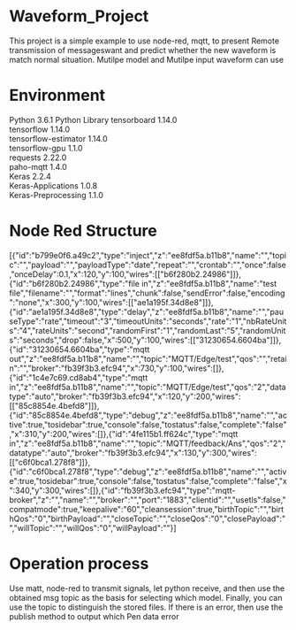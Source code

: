 # Waveform_Project
This project is a simple example to use node-red, mqtt, to present Remote transmission of messageswant and predict whether the new waveform is match normal situation. 
Mutilpe model and Mutilpe input waveform can use
# Environment
Python 3.6.1
Python Library
tensorboard          1.14.0   
tensorflow           1.14.0   
tensorflow-estimator 1.14.0   
tensorflow-gpu       1.1.0  
requests             2.22.0   
paho-mqtt            1.4.0    
Keras                2.2.4    
Keras-Applications   1.0.8    
Keras-Preprocessing  1.1.0   
# Node Red Structure
[{"id":"b799e0f6.a49c2","type":"inject","z":"ee8fdf5a.b11b8","name":"","topic":"","payload":"","payloadType":"date","repeat":"","crontab":"","once":false,"onceDelay":0.1,"x":120,"y":100,"wires":[["b6f280b2.24986"]]},{"id":"b6f280b2.24986","type":"file in","z":"ee8fdf5a.b11b8","name":"test file","filename":"","format":"lines","chunk":false,"sendError":false,"encoding":"none","x":300,"y":100,"wires":[["ae1a195f.34d8e8"]]},{"id":"ae1a195f.34d8e8","type":"delay","z":"ee8fdf5a.b11b8","name":"","pauseType":"rate","timeout":"3","timeoutUnits":"seconds","rate":"1","nbRateUnits":"4","rateUnits":"second","randomFirst":"1","randomLast":"5","randomUnits":"seconds","drop":false,"x":500,"y":100,"wires":[["31230654.6604ba"]]},{"id":"31230654.6604ba","type":"mqtt out","z":"ee8fdf5a.b11b8","name":"","topic":"MQTT/Edge/test","qos":"","retain":"","broker":"fb39f3b3.efc94","x":730,"y":100,"wires":[]},{"id":"1c4e7c69.cd8ab4","type":"mqtt in","z":"ee8fdf5a.b11b8","name":"","topic":"MQTT/Edge/test","qos":"2","datatype":"auto","broker":"fb39f3b3.efc94","x":120,"y":200,"wires":[["85c8854e.4befd8"]]},{"id":"85c8854e.4befd8","type":"debug","z":"ee8fdf5a.b11b8","name":"","active":true,"tosidebar":true,"console":false,"tostatus":false,"complete":"false","x":310,"y":200,"wires":[]},{"id":"4fe115b1.ff624c","type":"mqtt in","z":"ee8fdf5a.b11b8","name":"","topic":"MQTT/feedback/Ans","qos":"2","datatype":"auto","broker":"fb39f3b3.efc94","x":130,"y":300,"wires":[["c6f0bca1.278f8"]]},{"id":"c6f0bca1.278f8","type":"debug","z":"ee8fdf5a.b11b8","name":"","active":true,"tosidebar":true,"console":false,"tostatus":false,"complete":"false","x":340,"y":300,"wires":[]},{"id":"fb39f3b3.efc94","type":"mqtt-broker","z":"","name":"","broker":"","port":"1883","clientid":"","usetls":false,"compatmode":true,"keepalive":"60","cleansession":true,"birthTopic":"","birthQos":"0","birthPayload":"","closeTopic":"","closeQos":"0","closePayload":"","willTopic":"","willQos":"0","willPayload":""}]

# Operation process
Use matt, node-red to transmit signals, let python receive, and then use the obtained msg topic as the basis for selecting which model. Finally, you can use the topic to distinguish the stored files. If there is an error, then use the publish method to output which Pen data error
